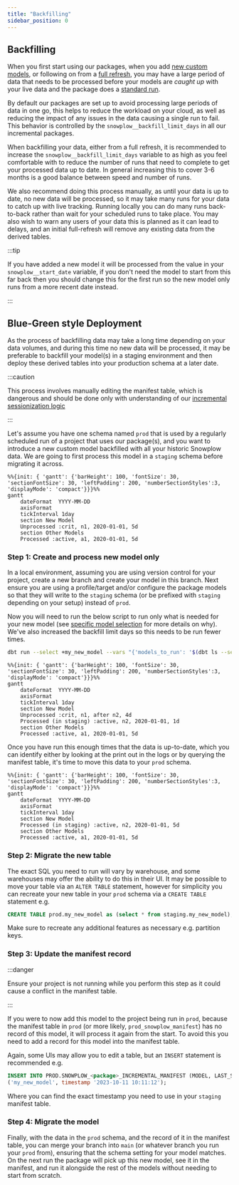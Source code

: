 ```yaml
---
title: "Backfilling"
sidebar_position: 0
---
```



## Backfilling

When you first start using our packages, when you add [new custom models](/docs/modeling-your-data/modeling-your-data-with-dbt/dbt-custom-models/index.md), or following on from a [full refresh](/docs/modeling-your-data/modeling-your-data-with-dbt/dbt-operation/full-or-partial-refreshes/index.md), you may have a large period of data that needs to be processed before your models are *caught up* with your live data and the package does a [standard run](/docs/modeling-your-data/modeling-your-data-with-dbt/dbt-advanced-usage/dbt-incremental-logic/index.md#state-4-standard-run).

By default our packages are set up to avoid processing large periods of data in one go, this helps to reduce the workload on your cloud, as well as reducing the impact of any issues in the data causing a single run to fail. This behavior is controlled by the `snowplow__backfill_limit_days` in all our incremental packages.

When backfilling your data, either from a full refresh, it is recommended to increase the `snowplow__backfill_limit_days` variable to as high as you feel comfortable with to reduce the number of runs that need to complete to get your processed data up to date. In general increasing this to cover 3-6 months is a good balance between speed and number of runs.

We also recommend doing this process manually, as until your data is up to date, no new data will be processed, so it may take many runs for your data to catch up with live tracking. Running locally you can do many runs back-to-back rather than wait for your scheduled runs to take place. You may also wish to warn any users of your data this is planned as it can lead to delays, and an initial full-refresh will remove any existing data from the derived tables.

:::tip

If you have added a new model it will be processed from the value in your `snowplow__start_date` variable, if you don't need the model to start from this far back then you should change this for the first run so the new model only runs from a more recent date instead.

:::

## Blue-Green style Deployment

As the process of backfilling data may take a long time depending on your data volumes, and during this time no new data will be processed, it may be preferable to backfill your model(s) in a staging environment and then deploy these derived tables into your production schema at a later date.

:::caution

This process involves manually editing the manifest table, which is dangerous and should be done only with understanding of our [incremental sessionization logic](/docs/modeling-your-data/modeling-your-data-with-dbt/dbt-advanced-usage/dbt-incremental-logic/index.md)

:::


Let's assume you have one schema named `prod` that is used by a regularly scheduled run of a project that uses our package(s), and you want to introduce a new custom model backfilled with all your historic Snowplow data. We are going to first process this model in a `staging` schema before migrating it across.

```mermaid
%%{init: { 'gantt': {'barHeight': 100, 'fontSize': 30, 'sectionFontSize': 30, 'leftPadding': 200, 'numberSectionStyles':3, 'displayMode': 'compact'}}}%%
gantt
    dateFormat  YYYY-MM-DD
    axisFormat
    tickInterval 1day
    section New Model
    Unprocessed :crit, n1, 2020-01-01, 5d
    section Other Models
    Processed :active, a1, 2020-01-01, 5d
```

### Step 1: Create and process new model only
In a local environment, assuming you are using version control for your project, create a new branch and create your model in this branch. Next ensure you are using a profile/target and/or configure the package models so that they will write to the `staging` schema (or be prefixed with `staging` depending on your setup) instead of `prod`.

Now you will need to run the below script to run only what is needed for your new model (see [specific model selection](/docs/modeling-your-data/modeling-your-data-with-dbt/dbt-operation/model-selection/#specific-model-selection) for more details on why). We've also increased the backfill limit days so this needs to be run fewer times.


```bash
dbt run --select +my_new_model --vars "{'models_to_run': '$(dbt ls --select  +my_new_model --output name)', 'snowplow__backfill_limit_days': 90}"
```

```mermaid
%%{init: { 'gantt': {'barHeight': 100, 'fontSize': 30, 'sectionFontSize': 30, 'leftPadding': 200, 'numberSectionStyles':3, 'displayMode': 'compact'}}}%%
gantt
    dateFormat  YYYY-MM-DD
    axisFormat
    tickInterval 1day
    section New Model
    Unprocessed :crit, n1, after n2, 4d
    Processed (in staging) :active, n2, 2020-01-01, 1d
    section Other Models
    Processed :active, a1, 2020-01-01, 5d
```

Once you have run this enough times that the data is up-to-date, which you can identify either by looking at the print out in the logs or by querying the manifest table, it's time to move this data to your `prod` schema.

```mermaid
%%{init: { 'gantt': {'barHeight': 100, 'fontSize': 30, 'sectionFontSize': 30, 'leftPadding': 200, 'numberSectionStyles':3, 'displayMode': 'compact'}}}%%
gantt
    dateFormat  YYYY-MM-DD
    axisFormat
    tickInterval 1day
    section New Model
    Processed (in staging) :active, n2, 2020-01-01, 5d
    section Other Models
    Processed :active, a1, 2020-01-01, 5d
```

### Step 2: Migrate the new table
The exact SQL you need to run will vary by warehouse, and some warehouses may offer the ability to do this in their UI. It may be possible to move your table via an `ALTER TABLE` statement, however for simplicity you can recreate your new table in your `prod` schema via a `CREATE TABLE` statement e.g.

```sql
CREATE TABLE prod.my_new_model as (select * from staging.my_new_model);
```

Make sure to recreate any additional features as necessary e.g. partition keys.

### Step 3: Update the manifest record

:::danger

Ensure your project is not running while you perform this step as it could cause a conflict in the manifest table.

:::

If you were to now add this model to the project being run in `prod`, because the manifest table in `prod` (or more likely, `prod_snowplow_manifest`) has no record of this model, it will process it again from the start. To avoid this you need to add a record for this model into the manifest table.

Again, some UIs may allow you to edit a table, but an `INSERT` statement is recommended e.g.

```sql
INSERT INTO PROD.SNOWPLOW_<package>_INCREMENTAL_MANIFEST (MODEL, LAST_SUCCESS) VALUES
('my_new_model', timestamp '2023-10-11 10:11:12');
```

Where you can find the exact timestamp you need to use in your `staging` manifest table.

### Step 4: Migrate the model
Finally, with the data in the `prod` schema, and the record of it in the manifest table, you can merge your branch into `main` (or whatever branch you run your `prod` from), ensuring that the schema setting for your model matches. On the next run the package will pick up this new model, see it in the manifest, and run it alongside the rest of the models without needing to start from scratch.
